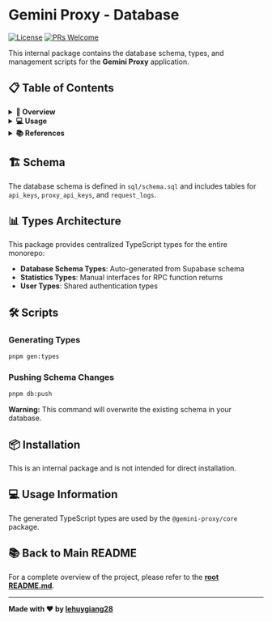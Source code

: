 # Gemini Proxy - Database

[![License](https://img.shields.io/github/license/lehuygiang28/gemini-proxy?style=flat-square)](https://github.com/lehuygiang28/gemini-proxy/blob/main/LICENSE)
[![PRs Welcome](https://img.shields.io/badge/PRs-welcome-brightgreen.svg?style=flat-square)](https://github.com/lehuygiang28/gemini-proxy/pulls)

This internal package contains the database schema, types, and management scripts for the **Gemini Proxy** application.

## 📋 Table of Contents

<details>
<summary><strong>🚀 Overview</strong></summary>

- [Schema](#️-schema)
- [Scripts](#️-scripts)

</details>

<details>
<summary><strong>💻 Usage</strong></summary>

- [Installation](#-installation)
- [Usage Information](#-usage-information)

</details>

<details>
<summary><strong>📚 References</strong></summary>

- [Back to Main README](#-back-to-main-readme)

</details>

## 🏗️ Schema

The database schema is defined in `sql/schema.sql` and includes tables for `api_keys`, `proxy_api_keys`, and `request_logs`.

## 📊 Types Architecture

This package provides centralized TypeScript types for the entire monorepo:

- **Database Schema Types**: Auto-generated from Supabase schema
- **Statistics Types**: Manual interfaces for RPC function returns
- **User Types**: Shared authentication types

## 🛠️ Scripts

### **Generating Types**

```bash
pnpm gen:types
```

### **Pushing Schema Changes**

```bash
pnpm db:push
```

**Warning:** This command will overwrite the existing schema in your database.

## 📦 Installation

This is an internal package and is not intended for direct installation.

## 💻 Usage Information

The generated TypeScript types are used by the `@gemini-proxy/core` package.

## 📚 Back to Main README

For a complete overview of the project, please refer to the [**root README.md**](../../README.md).

---

**Made with ❤️ by [lehuygiang28](https://github.com/lehuygiang28)**
